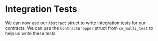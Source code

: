 # Integration Tests

We can now use our `Abstract` struct to write integration tests for our contracts. We can use the `ContractWrapper` struct from `cw_multi_test` to help us write these tests.

```rust,ignore

